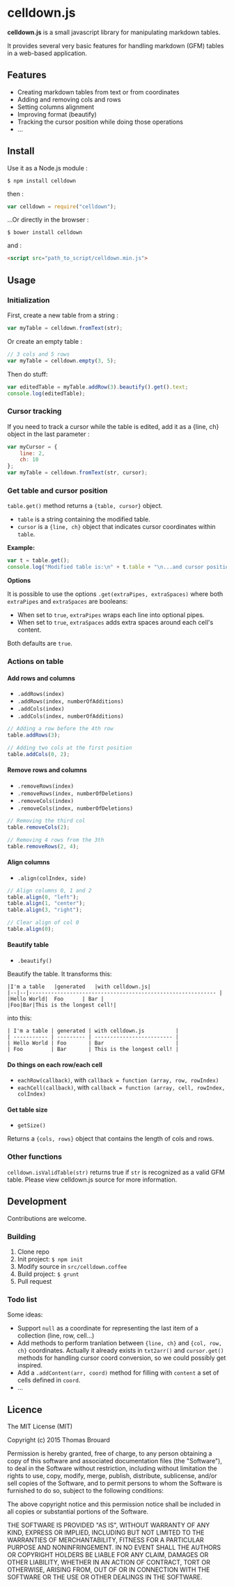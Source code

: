 # celldown.js

**celldown.js** is a small javascript library for manipulating markdown tables.

It provides several very basic features for handling markdown (GFM) tables in a web-based application.

## Features

* Creating markdown tables from text or from coordinates
* Adding and removing cols and rows
* Setting columns alignment
* Improving format (beautify)
* Tracking the cursor position while doing those operations
* ...

## Install

Use it as a Node.js module :

```
$ npm install celldown
```

then :

```javascript
var celldown = require("celldown");
```

...Or directly in the browser :

```
$ bower install celldown
```

and :

```html
<script src="path_to_script/celldown.min.js">
```

## Usage

### Initialization

First, create a new table from a string :

```javascript
var myTable = celldown.fromText(str);
```

Or create an empty table :

```javascript
// 3 cols and 5 rows
var myTable = celldown.empty(3, 5);
```

Then do stuff:

```javascript
var editedTable = myTable.addRow(3).beautify().get().text;
console.log(editedTable);
```

### Cursor tracking

If you need to track a cursor while the table is edited, add it as a {line, ch} object in the last parameter :

```javascript
var myCursor = {
    line: 2,
    ch: 10
};
var myTable = celldown.fromText(str, cursor);
```

### Get table and cursor position

`table.get()` method returns a `{table, cursor}` object.

* `table` is a string containing the modified table.
* `cursor` is a `{line, ch}` object that indicates cursor coordinates within `table`.

**Example:**

```javascript
var t = table.get();
console.log("Modified table is:\n" + t.table + "\n...and cursor position is line: " + t.cursor.line + ", ch: " +  t.cursor.ch);
```

**Options**

It is possible to use the options `.get(extraPipes, extraSpaces)` where both `extraPipes` and `extraSpaces` are booleans:

* When set to `true`, `extraPipes` wraps each line into optional pipes.
* When set to `true`, `extraSpaces` adds extra spaces around each cell's content.

Both defaults are `true`.

### Actions on table

#### Add rows and columns

* `.addRows(index)`
* `.addRows(index, numberOfAdditions)`
* `.addCols(index)`
* `.addCols(index, numberOfAdditions)`

```javascript
// Adding a row before the 4th row
table.addRows(3);

// Adding two cols at the first position
table.addCols(0, 2);
```

#### Remove rows and columns

* `.removeRows(index)`
* `.removeRows(index, numberOfDeletions)`
* `.removeCols(index)`
* `.removeCols(index, numberOfDeletions)`

```javascript
// Removing the third col
table.removeCols(2);

// Removing 4 rows from the 3th
table.removeRows(2, 4);
```

#### Align columns

* `.align(colIndex, side)`

```javascript
// Align columns 0, 1 and 2
table.align(0, "left");
table.align(1, "center");
table.align(3, "right");

// Clear align of col 0
table.align(0);
```

#### Beautify table

* `.beautify()`

Beautify the table. It transforms this:

```
|I'm a table   |generated   |with celldown.js|
|--|--|------------------------------------------------------------ |
|Hello World|  Foo      | Bar |
|Foo|Bar|This is the longest cell!|
```

into this:

```
| I'm a table | generated | with celldown.js          |
| ----------- | --------- | ------------------------- |
| Hello World | Foo       | Bar                       |
| Foo         | Bar       | This is the longest cell! |
```

#### Do things on each row/each cell

* `eachRow(callback)`, with `callback = function (array, row, rowIndex)`
* `eachCell(callback)`, with `callback = function (array, cell, rowIndex, colIndex)`

#### Get table size

* `getSize()`

Returns a `{cols, rows}` object that contains the length of cols and rows.


### Other functions

`celldown.isValidTable(str)` returns true if `str` is recognized as a valid GFM table. Please view celldown.js source for more information.

## Development

Contributions are welcome.

### Building

1. Clone repo
2. Init project: `$ npm init`
3. Modify source in `src/celldown.coffee`
4. Build project: `$ grunt`
5. Pull request

### Todo list

Some ideas:

* Support `null` as a coordinate for representing the last item of a collection (line, row, cell...)
* Add methods to perform tranlation between `{line, ch}` and `{col, row, ch}` coordinates. Actually it already exists in `txt2arr()` and `cursor.get()` methods for handling cursor coord conversion, so we could possibly get inspired.
* Add a `.addContent(arr, coord)` method for filling with `content` a set of cells defined in `coord`.
* ...

## Licence

The MIT License (MIT)

Copyright (c) 2015 Thomas Brouard

Permission is hereby granted, free of charge, to any person obtaining a copy
of this software and associated documentation files (the "Software"), to deal
in the Software without restriction, including without limitation the rights
to use, copy, modify, merge, publish, distribute, sublicense, and/or sell
copies of the Software, and to permit persons to whom the Software is
furnished to do so, subject to the following conditions:

The above copyright notice and this permission notice shall be included in
all copies or substantial portions of the Software.

THE SOFTWARE IS PROVIDED "AS IS", WITHOUT WARRANTY OF ANY KIND, EXPRESS OR
IMPLIED, INCLUDING BUT NOT LIMITED TO THE WARRANTIES OF MERCHANTABILITY,
FITNESS FOR A PARTICULAR PURPOSE AND NONINFRINGEMENT. IN NO EVENT SHALL THE
AUTHORS OR COPYRIGHT HOLDERS BE LIABLE FOR ANY CLAIM, DAMAGES OR OTHER
LIABILITY, WHETHER IN AN ACTION OF CONTRACT, TORT OR OTHERWISE, ARISING FROM,
OUT OF OR IN CONNECTION WITH THE SOFTWARE OR THE USE OR OTHER DEALINGS IN
THE SOFTWARE.
